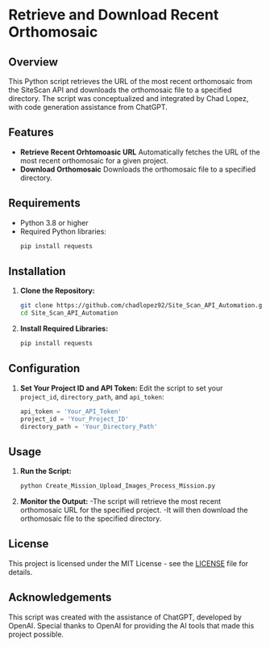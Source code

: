 # Retrieve and Download Recent Orthomosaic

## Overview

This Python script retrieves the URL of the most recent orthomosaic from the SiteScan API and downloads the orthomosaic file to a specified directory. The script was conceptualized and integrated by Chad Lopez, with code generation assistance from ChatGPT.

## Features

- **Retrieve Recent Orhtomoasic URL** Automatically fetches the URL of the most recent orthomosaic for a given project.
- **Download Orthomosaic** Downloads the orthomosaic file to a specified directory.

## Requirements

- Python 3.8 or higher
- Required Python libraries:
    ```bash
    pip install requests
    ```

## Installation

1. **Clone the Repository:**
    ```bash
    git clone https://github.com/chadlopez92/Site_Scan_API_Automation.git
    cd Site_Scan_API_Automation
    ```

2. **Install Required Libraries:**
    ```bash
    pip install requests
    ```

## Configuration

1. **Set Your Project ID and API Token:**
    Edit the script to set your `project_id`, `directory_path`, and `api_token`:
    ```python
    api_token = 'Your_API_Token'
    project_id = 'Your_Project_ID'
    directory_path = 'Your_Directory_Path'
    ```

## Usage

1. **Run the Script:**
    ```bash
    python Create_Mission_Upload_Images_Process_Mission.py
    ```

2. **Monitor the Output:**
   -The script will retrieve the most recent orthomosaic URL for the specified project.
   -It will then download the orthomosaic file to the specified directory.


## License

This project is licensed under the MIT License - see the [LICENSE](https://github.com/chadlopez92/Site_Scan_API_Automation/blob/main/LICENSE) file for details.

## Acknowledgements

This script was created with the assistance of ChatGPT, developed by OpenAI. Special thanks to OpenAI for providing the AI tools that made this project possible.



